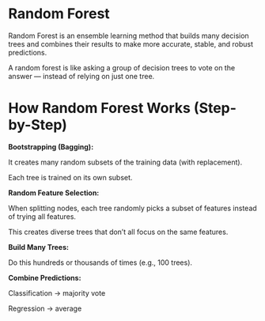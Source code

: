 # Random Forest

Random Forest is an ensemble learning method that builds many decision trees and combines their results to make more accurate, stable, and robust predictions.

A random forest is like asking a group of decision trees to vote on the answer — instead of relying on just one tree.

# How Random Forest Works (Step-by-Step)
**Bootstrapping (Bagging):**

  It creates many random subsets of the training data (with replacement).
  
  Each tree is trained on its own subset.

**Random Feature Selection:**

  When splitting nodes, each tree randomly picks a subset of features instead of trying all features.

  This creates diverse trees that don’t all focus on the same features.

**Build Many Trees:**

  Do this hundreds or thousands of times (e.g., 100 trees).

**Combine Predictions:**
  
  Classification → majority vote

  Regression → average

